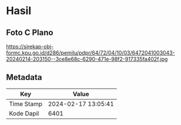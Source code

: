 # Hasil

## Foto C Plano

https://sirekap-obj-formc.kpu.go.id/d286/pemilu/pdpr/64/72/04/10/03/6472041003043-20240214-203150--3ce8e68c-6290-471e-98f2-917335fa402f.jpg


## Metadata

| Key        | Value               |
| ---------- | ------------------- |
| Time Stamp | 2024-02-17 13:05:41 |
| Kode Dapil | 6401                |




